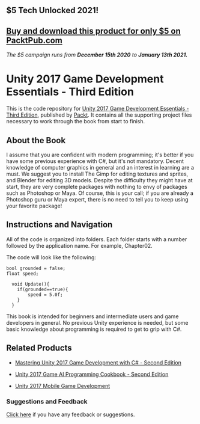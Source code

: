 ## $5 Tech Unlocked 2021!
[Buy and download this product for only $5 on PacktPub.com](https://www.packtpub.com/)
-----
*The $5 campaign         runs from __December 15th 2020__ to __January 13th 2021.__*

# Unity 2017 Game Development Essentials - Third Edition
This is the code repository for [Unity 2017 Game Development Essentials - Third Edition](https://www.packtpub.com/game-development/unity-2017-game-development-essentials-third-edition?utm_source=github&utm_medium=repository&utm_campaign=9781786469397), published by [Packt](https://www.packtpub.com/?utm_source=github). It contains all the supporting project files necessary to work through the book from start to finish.
## About the Book
I assume that you are confident with modern programming; it's better if you have some previous experience with C#, but it's not mandatory. Decent knowledge of computer graphics in general and an interest in learning are a must. We suggest you to install The Gimp for editing textures and sprites, and Blender for editing 3D models.
Despite the difficulty they might have at start, they are very complete packages with nothing to envy of packages such as Photoshop or Maya. Of course, this is your call; if you are already a Photoshop guru or Maya expert, there is no need to tell you to keep using your favorite package!
## Instructions and Navigation
All of the code is organized into folders. Each folder starts with a number followed by the application name. For example, Chapter02.



The code will look like the following:
```
bool grounded = false; 
float speed; 
   
  void Update(){ 
    if(grounded==true){
        speed = 5.0f;
    } 
  } 
```

This book is intended for beginners and intermediate users and game developers in general. No previous Unity experience is needed, but some basic knowledge about programming is required to get to grip with C#.

## Related Products
* [Mastering Unity 2017 Game Development with C# - Second Edition](https://www.packtpub.com/web-development/mastering-unity-2017-game-development-c-second-edition?utm_source=github&utm_medium=repository&utm_campaign=9781788479837)

* [Unity 2017 Game AI Programming Cookbook - Second Edition](https://www.packtpub.com/game-development/unity-2017-game-ai-programming-cookbook-second-edition?utm_source=github&utm_medium=repository&utm_campaign=9781788626170)

* [Unity 2017 Mobile Game Development](https://www.packtpub.com/game-development/unity-2017-mobile-game-development?utm_source=github&utm_medium=repository&utm_campaign=9781787288713)

### Suggestions and Feedback
[Click here](https://docs.google.com/forms/d/e/1FAIpQLSe5qwunkGf6PUvzPirPDtuy1Du5Rlzew23UBp2S-P3wB-GcwQ/viewform) if you have any feedback or suggestions.
